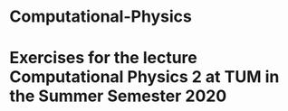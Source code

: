 # Computational-Physics
# Exercises for the lecture Computational Physics 2 at TUM in the Summer Semester 2020
